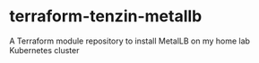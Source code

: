 # terraform-tenzin-metallb
A Terraform module repository to install MetalLB on my home lab Kubernetes cluster
